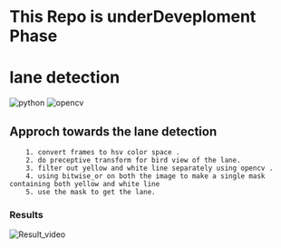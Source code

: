 # This Repo is underDeveploment Phase
# lane detection

![python](https://img.shields.io/badge/python-3.8-blue)
![opencv](https://img.shields.io/badge/OpenCV-python-green)

## Approch towards the lane detection
```
    1. convert frames to hsv color space .
    2. do preceptive transform for bird view of the lane.
    3. filter out yellow and white line separately using opencv .
    4. using bitwise_or on both the image to make a single mask containing both yellow and white line
    5. use the mask to get the lane.
 ```
  ### Results
![Result_video](https://github.com/malayaj2000/Open-CV-series-/blob/main/lane%20Detection/output%20.gif)


